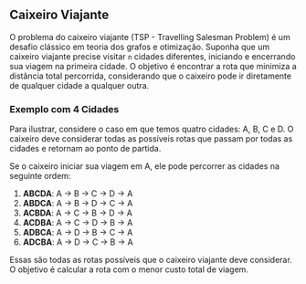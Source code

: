 ## Caixeiro Viajante

O problema do caixeiro viajante (TSP - Travelling Salesman Problem) é um desafio clássico em teoria dos grafos e otimização. Suponha que um caixeiro viajante precise visitar `n` cidades diferentes, iniciando e encerrando sua viagem na primeira cidade. O objetivo é encontrar a rota que minimiza a distância total percorrida, considerando que o caixeiro pode ir diretamente de qualquer cidade a qualquer outra.

### Exemplo com 4 Cidades

Para ilustrar, considere o caso em que temos quatro cidades: A, B, C e D. O caixeiro deve considerar todas as possíveis rotas que passam por todas as cidades e retornam ao ponto de partida. 

Se o caixeiro iniciar sua viagem em A, ele pode percorrer as cidades na seguinte ordem:

1. **ABCDA**: A → B → C → D → A
2. **ABDCA**: A → B → D → C → A
3. **ACBDA**: A → C → B → D → A
4. **ACDBA**: A → C → D → B → A
5. **ADBCA**: A → D → B → C → A
6. **ADCBA**: A → D → C → B → A

Essas são todas as rotas possíveis que o caixeiro viajante deve considerar. O objetivo é calcular a rota com o menor custo total de viagem.
